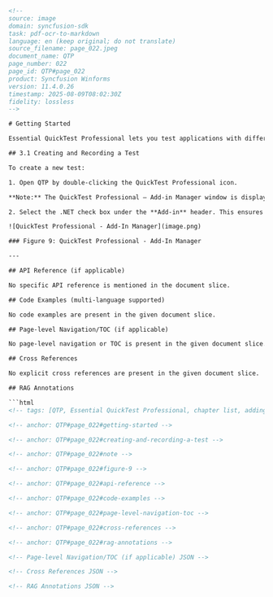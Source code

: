```html
<!-- 
source: image
domain: syncfusion-sdk
task: pdf-ocr-to-markdown
language: en (keep original; do not translate)
source_filename: page_022.jpeg
document_name: QTP
page_number: 022
page_id: QTP#page_022
product: Syncfusion Winforms
version: 11.4.0.26
timestamp: 2025-08-09T08:02:30Z
fidelity: lossless
-->

# Getting Started

Essential QuickTest Professional lets you test applications with different Syncfusion controls, and allows playback of scripts. The following is a list of chapters containing information on the functionality of this software.

## 3.1 Creating and Recording a Test

To create a new test:

1. Open QTP by double-clicking the QuickTest Professional icon.

**Note:** The QuickTest Professional – Add-in Manager window is displayed.

2. Select the .NET check box under the **Add-in** header. This ensures that .NET add-in is installed.

![QuickTest Professional - Add-In Manager](image.png)

### Figure 9: QuickTest Professional - Add-In Manager

---

## API Reference (if applicable)

No specific API reference is mentioned in the document slice.

## Code Examples (multi-language supported)

No code examples are present in the given document slice.

## Page-level Navigation/TOC (if applicable)

No page-level navigation or TOC is present in the given document slice.

## Cross References

No explicit cross references are present in the given document slice.

## RAG Annotations

```html
<!-- tags: [QTP, Essential QuickTest Professional, chapter list, adding add-ins, test creation, .NET add-in] keywords: [test applications, Syncfusion controls, playback of scripts, QuickTest Professional icon, Add-in Manager, .NET add-in, Web, Visual Basic, ActiveX, testing ActiveX objects, maximize performance, object identification reliability] -->
```
```html
<!-- anchor: QTP#page_022#getting-started -->
``` 
```html
<!-- anchor: QTP#page_022#creating-and-recording-a-test -->
```
```html
<!-- anchor: QTP#page_022#note -->
```
```html
<!-- anchor: QTP#page_022#figure-9 -->
```
```html
<!-- anchor: QTP#page_022#api-reference -->
```
```html
<!-- anchor: QTP#page_022#code-examples -->
```
```html
<!-- anchor: QTP#page_022#page-level-navigation-toc -->
```
```html
<!-- anchor: QTP#page_022#cross-references -->
```
```html
<!-- anchor: QTP#page_022#rag-annotations -->
```
```html
<!-- Page-level Navigation/TOC (if applicable) JSON -->
```
```html
<!-- Cross References JSON -->
```
```html
<!-- RAG Annotations JSON -->
```
